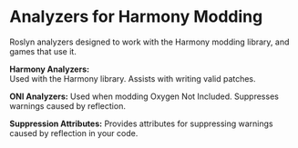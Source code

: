 # Analyzers for Harmony Modding

Roslyn analyzers designed to work with the Harmony modding library, and games that use it.

**Harmony Analyzers:**  
Used with the Harmony library.  Assists with writing valid patches.

**ONI Analyzers:**
Used when modding Oxygen Not Included.  Suppresses warnings caused by reflection.

**Suppression Attributes:**
Provides attributes for suppressing warnings caused by reflection in your code.
